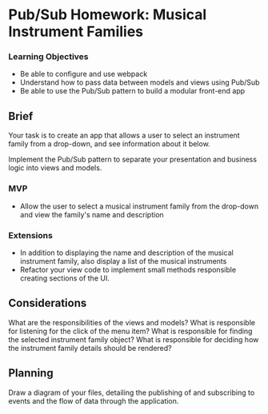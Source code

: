 # Pub/Sub Homework: Musical Instrument Families

### Learning Objectives

- Be able to configure and use webpack
- Understand how to pass data between models and views using Pub/Sub
- Be able to use the Pub/Sub pattern to build a modular front-end app

## Brief

Your task is to create an app that allows a user to select an instrument family from a drop-down, and see information about it below.

Implement the Pub/Sub pattern to separate your presentation and business logic into views and models.

### MVP

- Allow the user to select a musical instrument family from the drop-down and view the family's name and description

### Extensions

- In addition to displaying the name and description of the musical instrument family, also display a list of the musical instruments
- Refactor your view code to implement small methods responsible creating sections of the UI.

## Considerations

What are the responsibilities of the views and models? What is responsible for listening for the click of the menu item? What is responsible for finding the selected instrument family object? What is responsible for deciding how the instrument family details should be rendered?

## Planning

Draw a diagram of your files, detailing the publishing of and subscribing to events and the flow of data through the application.
